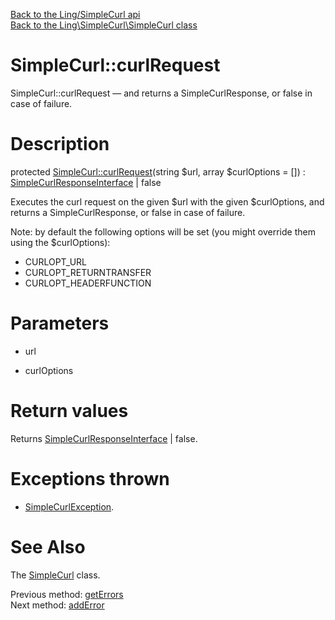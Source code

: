 [Back to the Ling/SimpleCurl api](https://github.com/lingtalfi/SimpleCurl/blob/master/doc/api/Ling/SimpleCurl.md)<br>
[Back to the Ling\SimpleCurl\SimpleCurl class](https://github.com/lingtalfi/SimpleCurl/blob/master/doc/api/Ling/SimpleCurl/SimpleCurl.md)


SimpleCurl::curlRequest
================



SimpleCurl::curlRequest — and returns a SimpleCurlResponse, or false in case of failure.




Description
================


protected [SimpleCurl::curlRequest](https://github.com/lingtalfi/SimpleCurl/blob/master/doc/api/Ling/SimpleCurl/SimpleCurl/curlRequest.md)(string $url, array $curlOptions = []) : [SimpleCurlResponseInterface](https://github.com/lingtalfi/SimpleCurl/blob/master/doc/api/Ling/SimpleCurl/Response/SimpleCurlResponseInterface.md) | false




Executes the curl request on the given $url with the given $curlOptions,
and returns a SimpleCurlResponse, or false in case of failure.

Note: by default the following options will be set (you might override them using
the $curlOptions):

- CURLOPT_URL
- CURLOPT_RETURNTRANSFER
- CURLOPT_HEADERFUNCTION




Parameters
================


- url

    

- curlOptions

    


Return values
================

Returns [SimpleCurlResponseInterface](https://github.com/lingtalfi/SimpleCurl/blob/master/doc/api/Ling/SimpleCurl/Response/SimpleCurlResponseInterface.md) | false.


Exceptions thrown
================

- [SimpleCurlException](https://github.com/lingtalfi/SimpleCurl/blob/master/doc/api/Ling/SimpleCurl/Exception/SimpleCurlException.md).&nbsp;







See Also
================

The [SimpleCurl](https://github.com/lingtalfi/SimpleCurl/blob/master/doc/api/Ling/SimpleCurl/SimpleCurl.md) class.

Previous method: [getErrors](https://github.com/lingtalfi/SimpleCurl/blob/master/doc/api/Ling/SimpleCurl/SimpleCurl/getErrors.md)<br>Next method: [addError](https://github.com/lingtalfi/SimpleCurl/blob/master/doc/api/Ling/SimpleCurl/SimpleCurl/addError.md)<br>

